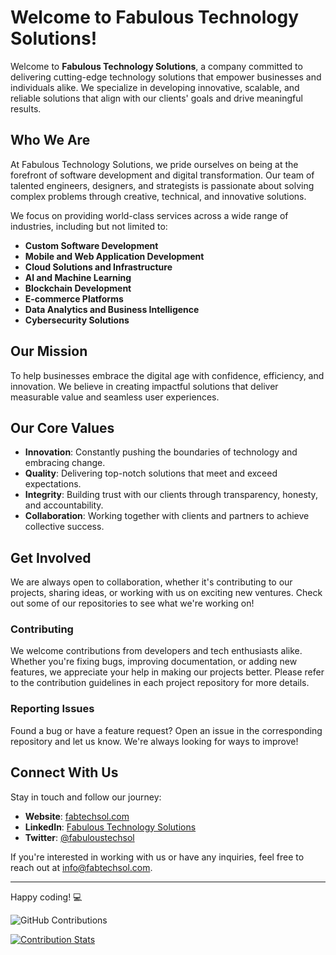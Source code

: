 # Welcome to Fabulous Technology Solutions!

Welcome to **Fabulous Technology Solutions**, a company committed to delivering cutting-edge technology solutions that empower businesses and individuals alike. We specialize in developing innovative, scalable, and reliable solutions that align with our clients' goals and drive meaningful results.

## Who We Are

At Fabulous Technology Solutions, we pride ourselves on being at the forefront of software development and digital transformation. Our team of talented engineers, designers, and strategists is passionate about solving complex problems through creative, technical, and innovative solutions. 

We focus on providing world-class services across a wide range of industries, including but not limited to:

- **Custom Software Development**
- **Mobile and Web Application Development**
- **Cloud Solutions and Infrastructure**
- **AI and Machine Learning**
- **Blockchain Development**
- **E-commerce Platforms**
- **Data Analytics and Business Intelligence**
- **Cybersecurity Solutions**

## Our Mission

To help businesses embrace the digital age with confidence, efficiency, and innovation. We believe in creating impactful solutions that deliver measurable value and seamless user experiences.

## Our Core Values

- **Innovation**: Constantly pushing the boundaries of technology and embracing change.
- **Quality**: Delivering top-notch solutions that meet and exceed expectations.
- **Integrity**: Building trust with our clients through transparency, honesty, and accountability.
- **Collaboration**: Working together with clients and partners to achieve collective success.

## Get Involved

We are always open to collaboration, whether it's contributing to our projects, sharing ideas, or working with us on exciting new ventures. Check out some of our repositories to see what we're working on!

### Contributing

We welcome contributions from developers and tech enthusiasts alike. Whether you're fixing bugs, improving documentation, or adding new features, we appreciate your help in making our projects better. Please refer to the contribution guidelines in each project repository for more details.

### Reporting Issues

Found a bug or have a feature request? Open an issue in the corresponding repository and let us know. We're always looking for ways to improve!

## Connect With Us

Stay in touch and follow our journey:

- **Website**: [fabtechsol.com](https://www.fabtechsol.com)
- **LinkedIn**: [Fabulous Technology Solutions](https://www.linkedin.com/company/fabuloustechnologysolutions)
- **Twitter**: [@fabuloustechsol](https://twitter.com/fabuloustechsol)

If you're interested in working with us or have any inquiries, feel free to reach out at [info@fabtechsol.com](mailto:info@fabtechsol.com).

---

Happy coding! 💻

![GitHub Contributions](https://github-readme-stats.vercel.app/api?username=abbas-fabtechsol&show_icons=true&theme=github)

[![Contribution Stats](https://github-contribution-stats.vercel.app/api/?username=abbas-fabtechsol)](https://github.com/abbas-fabtechsol/github-contribution-stats/)
